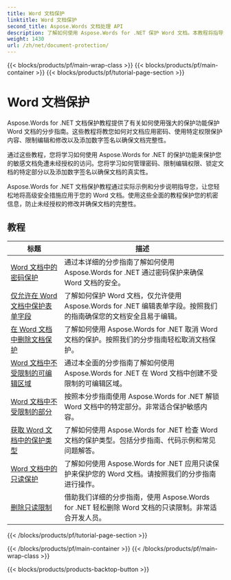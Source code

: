 ```yaml
---
title: Word 文档保护
linktitle: Word 文档保护
second_title: Aspose.Words 文档处理 API
description: 了解如何使用 Aspose.Words for .NET 保护 Word 文档。本教程将指导您了解各种保护方法，例如锁定更改、密码保护、限制对文档元素的访问等等。
weight: 1430
url: /zh/net/document-protection/
---
```


{{< blocks/products/pf/main-wrap-class >}}
{{< blocks/products/pf/main-container >}}
{{< blocks/products/pf/tutorial-page-section >}}

# Word 文档保护

Aspose.Words for .NET 文档保护教程提供了有关如何使用强大的保护功能保护 Word 文档的分步指南。这些教程将教您如何对文档应用密码、使用特定权限保护内容、限制编辑和修改以及添加数字签名以确保文档完整性。

通过这些教程，您将学习如何使用 Aspose.Words for .NET 的保护功能来保护您的敏感文档免遭未经授权的访问。您将学习如何管理密码、限制编辑权限、锁定文档的特定部分以及添加数字签名以确保文档的真实性。

Aspose.Words for .NET 文档保护教程通过实际示例和分步说明指导您，让您轻松地将高级安全措施应用于您的 Word 文档。使用这些全面的教程保护您的机密信息，防止未经授权的修改并确保文档的完整性。

 ## 教程
| 标题 | 描述 |
| --- | --- |
| [Word 文档中的密码保护](./password-protection/) | 通过本详细的分步指南了解如何使用 Aspose.Words for .NET 通过密码保护来确保 Word 文档的安全。 |
| [仅允许在 Word 文档中保护表单字段](./allow-only-form-fields-protect/) | 了解如何保护 Word 文档，仅允许使用 Aspose.Words for .NET 编辑表单字段。按照我们的指南确保您的文档安全且易于编辑。 |
| [在 Word 文档中删除文档保护](./remove-document-protection/) | 了解如何使用 Aspose.Words for .NET 取消 Word 文档的保护。按照我们的分步指南轻松取消文档保护。 |
| [Word 文档中不受限制的可编辑区域](./unrestricted-editable-regions/) | 通过本全面的分步指南了解如何使用 Aspose.Words for .NET 在 Word 文档中创建不受限制的可编辑区域。 |
| [Word 文档中不受限制的部分](./unrestricted-section/) | 按照本分步指南使用 Aspose.Words for .NET 解锁 Word 文档中的特定部分。非常适合保护敏感内容。 |
| [获取 Word 文档中的保护类型](./get-protection-type/) | 了解如何使用 Aspose.Words for .NET 检查 Word 文档的保护类型。包括分步指南、代码示例和常见问题解答。 |
| [Word 文档中的只读保护](./read-only-protection/) | 了解如何使用 Aspose.Words for .NET 应用只读保护来保护您的 Word 文档。请按照我们的分步指南进行操作。 |
| [删除只读限制](./remove-read-only-restriction/) | 借助我们详细的分步指南，使用 Aspose.Words for .NET 轻松删除 Word 文档的只读限制。非常适合开发人员。 |
{{< /blocks/products/pf/tutorial-page-section >}}

{{< /blocks/products/pf/main-container >}}
{{< /blocks/products/pf/main-wrap-class >}}

{{< blocks/products/products-backtop-button >}}
